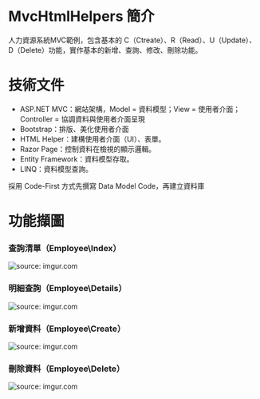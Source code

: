 # MvcHtmlHelpers 簡介
人力資源系統MVC範例，包含基本的 C（Ctreate）、R（Read）、U（Update）、D（Delete）功能，實作基本的新增、查詢、修改、刪除功能。
# 技術文件
<ul>
  <li>ASP.NET MVC：網站架構，Model = 資料模型；View = 使用者介面；Controller = 協調資料與使用者介面呈現</li>
  <li>Bootstrap：排版、美化使用者介面</li>
  <li>HTML Helper：建構使用者介面（UI）、表單。</li>
  <li>Razor Page：控制資料在檢視的顯示邏輯。</li>
  <li>Entity Framework：資料模型存取。</li>
  <li>LINQ：資料模型查詢。</li>
</ul>
採用 Code-First 方式先撰寫 Data Model Code，再建立資料庫

# 功能擷圖
### 查詢清單（Employee\Index）
<img src="https://i.imgur.com/aeCo5ke.png" title="source: imgur.com" />

### 明細查詢（Employee\Details）
<img src="https://i.imgur.com/0En2UAV.png" title="source: imgur.com" />

### 新增資料（Employee\Create）
<img src="https://i.imgur.com/MDjvGFX.png" title="source: imgur.com" />

### 刪除資料（Employee\Delete）
<img src="https://i.imgur.com/Xwsif2K.png" title="source: imgur.com" />
